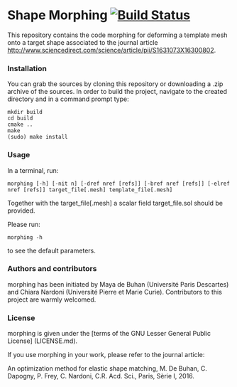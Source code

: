 # Shape Morphing [![Build Status](https://travis-ci.org/loicNorgeot/Morphing.svg?branch=master)](https://travis-ci.org/loicNorgeot/Morphing)

This repository contains the code morphing for deforming a template mesh onto a target shape associated to the journal article
http://www.sciencedirect.com/science/article/pii/S1631073X16300802.

### Installation

You can grab the sources by cloning this repository or downloading a .zip archive of the sources. In order to build the project, navigate to the created directory and in a command prompt type:

```
mkdir build
cd build
cmake ..
make
(sudo) make install
```


### Usage

In a terminal, run:

```
morphing [-h] [-nit n] [-dref nref [refs]] [-bref nref [refs]] [-elref nref [refs]] target_file[.mesh] template_file[.mesh]  
```

Together with the target_file[.mesh] a scalar field target_file.sol should be provided.

Please run:
```
morphing -h
``` 
to see the default parameters.


### Authors and contributors

morphing has been initiated by Maya de Buhan (Université Paris Descartes) and Chiara Nardoni (Université Pierre et Marie Curie).
Contributors to this project are warmly welcomed.

### License

morphing is given under the [terms of the GNU Lesser General Public License] (LICENSE.md).

If you use morphing in your work, please refer to the journal article:

An optimization method for elastic shape matching, M. De Buhan, C. Dapogny, P. Frey, C. Nardoni, C.R. Acd. Sci., Paris, Sèrie I, 2016.
